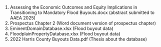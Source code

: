 1. Assessing the Economic Outcomes and Equity Implications in Transitioning to Mandatory Flood Buyouts.docx (abstract submitted to AAEA 2025)
2. Prospectus Chapter 2 (Word document version of prospectus chapter)
3. EminentDomainDatabase.xlsx (Flood buyout data)
4. FloodplainPropertyDatabase.xlsx (Flood buyout data)
5. 2022 Harris County Buyouts Data.pdf (Thesis about the database)
